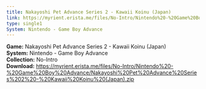 ```yaml
---
title: Nakayoshi Pet Advance Series 2 - Kawaii Koinu (Japan)
link: https://myrient.erista.me/files/No-Intro/Nintendo%20-%20Game%20Boy%20Advance/Nakayoshi%20Pet%20Advance%20Series%202%20-%20Kawaii%20Koinu%20(Japan).zip
type: single1
System: Nintendo - Game Boy Advance
---
```

<b>Game:</b> Nakayoshi Pet Advance Series 2 - Kawaii Koinu (Japan)<br>
<b>System:</b> Nintendo - Game Boy Advance<br>
<b>Collection:</b> No-Intro<br>
<b>Download:</b> https://myrient.erista.me/files/No-Intro/Nintendo%20-%20Game%20Boy%20Advance/Nakayoshi%20Pet%20Advance%20Series%202%20-%20Kawaii%20Koinu%20(Japan).zip
